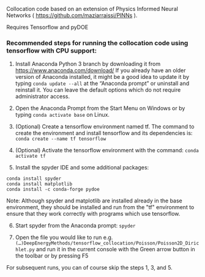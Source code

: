 Collocation code based on an extension of Physics Informed Neural Networks ( https://github.com/maziarraissi/PINNs ). 

Requires Tensorflow and pyDOE

### Recommended steps for running the collocation code using tensorflow with CPU support:

1.	Install Anaconda Python 3 branch by downloading it from https://www.anaconda.com/download/
If you already have an older version of Anaconda installed, it might be a good idea to update it by typing `conda update --all` at the “Anaconda prompt” or uninstall and reinstall it. You can leave the default options which do not require administrator access.

2.	Open the Anaconda Prompt from the Start Menu on Windows or by typing `conda activate base` on Linux.

3.	(Optional) Create a tensorflow environment named tf. The command to create the environment and install tensorflow and its dependencies is:
`conda create --name tf tensorflow`

4.	(Optional) Activate the tensorflow environment with the command:
`conda activate tf`

5.	Install the spyder IDE and some additional packages:
```
conda install spyder
conda install matplotlib
conda install -c conda-forge pydoe
```
Note: Although spyder and matplotlib are installed already in the base environment, they should be installed and run from the "tf" environment to ensure that they work correctly with programs which use tensorflow.

6.	Start spyder from the Anaconda prompt:
`spyder`

7.	Open the file you would like to run e.g. `(…)DeepEnergyMethods/tensorflow_collocation/Poisson/Poisson2D_Dirichlet.py` and run it in the current console with the Green arrow button in the toolbar or by pressing F5

For subsequent runs, you can of course skip the steps 1, 3, and 5. 
